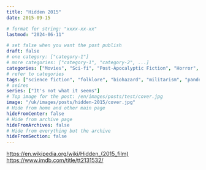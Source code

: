 ```yaml
---
title: "Hidden 2015"
date: 2015-09-15

# format for string: "xxxx-xx-xx"
lastmod: "2024-06-11"

# set false when you want the post publish
draft: false
# one category: ["category-1"]
# more categories: ["category-1", "category-2", ...]
categories: ["Movies", "Sci-fi", "Post-Apocalyptic Fiction", "Horror", "Biopunk"]
# refer to categories
tags: ["science fiction", "folklore", "biohazard", "militarism", "pandemic", "adaptation"]
# seires
series: ["It's not what it seems"]
# Top image for the post: /en/images/posts/test/cover.jpg
image: "/uk/images/posts/hidden-2015/cover.jpg"
# Hide from home and other main page
hideFromCenter: false
# Hide from archive page
hideFromArchives: false
# Hide from everything but the archive
hideFromSection: false
---
```

https://en.wikipedia.org/wiki/Hidden_(2015_film)
https://www.imdb.com/title/tt2131532/
<!--more-->